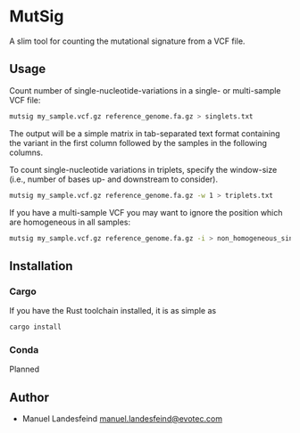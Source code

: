 # MutSig

A slim tool for counting the mutational signature from a VCF file.

## Usage

Count number of single-nucleotide-variations in a single- or multi-sample VCF file:
```bash
mutsig my_sample.vcf.gz reference_genome.fa.gz > singlets.txt
``` 
The output will be a simple matrix in tab-separated text format containing the 
variant in the first column followed by the samples in the following columns.

To count single-nucleotide variations in triplets, specify the window-size (i.e., number of bases up- and downstream to consider).
```bash
mutsig my_sample.vcf.gz reference_genome.fa.gz -w 1 > triplets.txt
``` 

If you have a multi-sample VCF you may want to ignore the position which are homogeneous in all
samples:
```bash
mutsig my_sample.vcf.gz reference_genome.fa.gz -i > non_homogeneous_singlets.txt
``` 

## Installation

### Cargo

If you have the Rust toolchain installed, it is as simple as

```bash
cargo install
``` 

### Conda

Planned

## Author

- Manuel Landesfeind <manuel.landesfeind@evotec.com>

